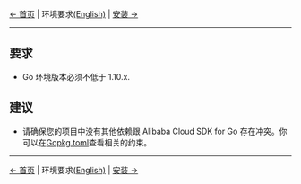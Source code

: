 [← 首页](../README_zh.md) | 环境要求[(English)](0-Requirements-EN.md) | [安装 →](1-Installation-CN.md)
***

## 要求
- Go 环境版本必须不低于 1.10.x.

## 建议
- 请确保您的项目中没有其他依赖跟 Alibaba Cloud SDK for Go 存在冲突。你可以在[Gopkg.toml](../Gopkg.toml)查看相关的约束。

***
[← 首页](../README_zh.md) | 环境要求[(English)](0-Requirements-EN.md) | [安装 →](1-Installation-CN.md)
